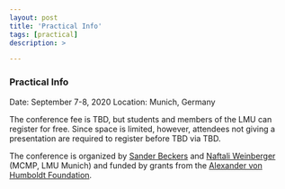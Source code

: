 ```yaml
---
layout: post
title: 'Practical Info'
tags: [practical]
description: >

---
```


### Practical Info

Date: September 7-8, 2020 
Location: Munich, Germany

The conference fee is TBD, but students and members of the LMU can register for free. Since space is limited, however, attendees not giving a presentation are required to register before TBD via TBD.

The conference is organized by [Sander Beckers](https://sanderbeckers.github.io/website/about/) and [Naftali Weinberger](https://sites.google.com/site/naftaliweinberger/) (MCMP, LMU Munich) and funded by grants from the [Alexander von Humboldt Foundation](http://www.humboldt-foundation.de).

